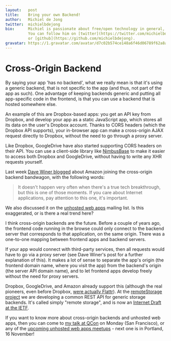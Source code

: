 ```yaml
---
layout:   post
title:    Bring your own Backend!
author:   Michiel de Jong
twitter:  michielbdejong
bio:      Michiel is passionate about free/open technology in general, and specifically about [unhosted web apps](https://unhosted.org).<br>
          You can follow him on [twitter](https://twitter.com/michielbdejong)
          or [github](https://github.com/michielbdejong).
gravatar: https://1.gravatar.com/avatar/d7c02b574ce148a6f46d06789f62a8a8
---
```


# Cross-Origin Backend

By saying your app 'has no backend', what we really mean is that it's using a generic backend, that is not specific to the app
(and thus, not part of the app as such). One advantage of keeping backends generic and putting all app-specific code in the
frontend, is that you can use a backend that is hosted somewhere else.

An example of this are Dropbox-based apps: you get an API key from Dropbox, and develop your app as a static JavaScript app,
which stores all its data on the user's Dropbox account. Thanks to CORS headers (which the Dropbox API supports), your
in-browser app can make a cross-origin AJAX request directly to Dropbox, without the need to go through a proxy server.

Like Dropbox, GoogleDrive have also started supporting CORS headers on their API. You can use a client-side library like
[NimbusBase](http://nimbusbase.com/) to make it easier to access both Dropbox and GoogleDrive, without having to write
any XHR requests yourself.

Last week [Dave Winer blogged](http://scripting.com/2013/11/01/amazonBreaksThroughOnStaticJavascriptApps) about Amazon
joining the cross-origin backend bandwagon, with the following words:

> It doesn't happen very often when there's a true tech breakthrough, but this is one of those moments.
> If you care about Internet applications, pay attention to this one, it's important.


We also discussed it on the [unhosted web apps](https://groups.google.com/forum/#!topic/unhosted/OOHTVgE6gYA) mailing list.
Is this exaggerated, or is there a real trend here?

I think cross-origin backends are the future. Before a couple of years ago, the frontend code running in the browse
could only connect to the backend server that corresponds to that application, on the same origin. There was a one-to-one
mapping between frontend apps and backend servers.

If your app would connect with third-party services, then all requests would have to go via a proxy server (see Dave
Winer's post for a further explanation of this).
It makes a lot of sense to separate the app's origin (the frontend domain name,
where you visit the app) from the backend's origin (the server API domain name), and to let frontend apps develop freely
without the need for proxy servers.

Dropbox, GoogleDrive, and Amazon already support this (although the real pioneers, even before Dropbox, [were actually
Flattr](https://groups.google.com/forum/#!searchin/unhosted/flattr/unhosted/RUWhRuCMVvw/4PSHcoRZzBAJ)). At the
[remoteStorage project](http://remotestorage.io/) we are developing a common REST API for generic storage backends. It's
called simply "remote storage", and is now an [Internet Draft at the IETF](http://tools.ietf.org/html/draft-dejong-remotestorage-01).

If you want to know more about cross-origin backends and unhosted web apps, then you can come to
[my talk at QCon](http://qconsf.com/track/nobackend-%E2%80%93-front-end-first-web-development) on Monday (San Francisco),
or any of the [upcoming unhosted web apps meetups](https://unhosted.org/events/) - next one is in Portland, 16 November!
